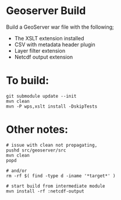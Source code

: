 Geoserver Build
===============

Build a GeoServer war file with the following;

* The XSLT extension installed
* CSV with metadata header plugin
* Layer filter extension
* Netcdf output extension

# To build:
```
git submodule update --init
mvn clean
mvn -P wps,xslt install -DskipTests

```

# Other notes:
```
# issue with clean not propagating,
pushd src/geoserver/src
mvn clean
popd

# and/or
rm -rf $( find -type d -iname '*target*' )

# start build from intermediate module
mvn install -rf :netcdf-output

```
